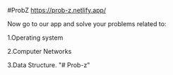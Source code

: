 #ProbZ
https://prob-z.netlify.app/

Now go to our app and solve your problems related to:

1.Operating system

2.Computer Networks

3.Data Structure.
"# Prob-z" 
